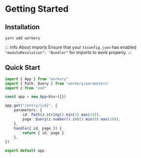 # Getting Started

## Installation

```
yarn add workery
```

::: info About imports
Ensure that your `tsconfig.json` has enabled `"moduleResolution": "Bundler"` for imports to work properly.
:::

## Quick Start

```ts
import { App } from "workery"
import { Path, Query } from "workery/parameters"
import z from "zod"

const app = new App<Env>({})

app.get("/entry/{id}", {
    parameters: {
        id: Path(z.string().min(2).max(10)),
        page: Query(z.number().int().min(0).max(20)),
    },
    handle({ id, page }) {
        return { id, page }
    },
})

export default app
```
